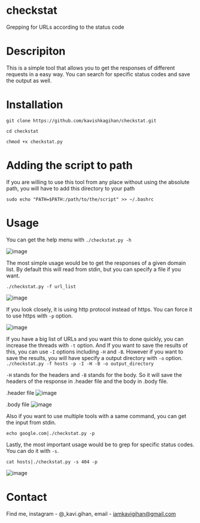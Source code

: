 # checkstat
Grepping for URLs according to the status code

# Descripiton
This is a simple tool that allows you to get the responses of different requests in a easy way. You can search for specific status codes and save the output as well. 

# Installation
`git clone https://github.com/kavishkagihan/checkstat.git`

`cd checkstat`

`chmod +x checkstat.py`


# Adding the script to path
If you are willing to use this tool from any place without using the absolute path, you will have to add this directory to your path

`sudo echo "PATH=$PATH:/path/to/the/script" >> ~/.bashrc`

# Usage
You can get the help menu with   `./checkstat.py -h `

![image](https://user-images.githubusercontent.com/85458014/123798585-d7cbf100-d8d6-11eb-82f7-3e90a427b204.png)


The most simple usage would be to get the responses of a given domain list. By default this will read from stdin, but you can specify a file if you want.

`./checkstat.py -f url_list`

![image](https://user-images.githubusercontent.com/85458014/123794611-8c174880-d8d2-11eb-9e74-a078060301b5.png)

If you look closely, it is using http protocol instead of https. You can force it to use https with `-p` option.

![image](https://user-images.githubusercontent.com/85458014/123794792-cb459980-d8d2-11eb-9351-2511e47c6b51.png)

If you have a big list of URLs and you want this to done quickly, you can increase the threads with `-t` option.
And If you want to save the results of this, you can use `-I` options including `-H` and `-B`. However if you want to save the results, you will have specify a output directory with `-o` option.
`./checkstat.py -f hosts -p -I -H -B -o output_directory`

`-H` stands for the headers and `-B` stands for the body. So it will save the headers of the response in .header file and the body in .body file.


.header file
![image](https://user-images.githubusercontent.com/85458014/123796227-6db24c80-d8d4-11eb-8f9b-b6817c6b2065.png)


.body file
![image](https://user-images.githubusercontent.com/85458014/123796255-760a8780-d8d4-11eb-8d48-c818e24455a1.png)

Also if you want to use multiple tools with a same command, you can get the input from stdin.

`echo google.com|./checkstat.py -p`

Lastly, the most important usage would be to grep for specific status codes. You can do it with `-s`.

`cat hosts|./checkstat.py -s 404 -p`

![image](https://user-images.githubusercontent.com/85458014/123796841-15c81580-d8d5-11eb-8c54-2aa3be623706.png)

# Contact
Find me, instagram - @_kavi.gihan, email - iamkavigihan@gmail.com


